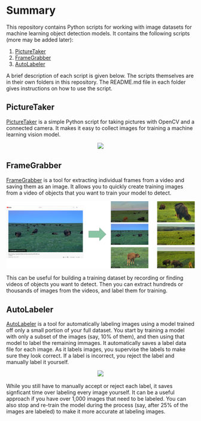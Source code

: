 # Summary
This repository contains Python scripts for working with image datasets for machine learning object detection models. It contains the following scripts (more may be added later):

1. [PictureTaker](#picturetaker)
1. [FrameGrabber](#framegrabber)
2. [AutoLabeler](#autolabeler)

A brief description of each script is given below. The scripts themselves are in their own folders in this repository. The README.md file in each folder gives instructions on how to use the script.

## PictureTaker
[PictureTaker](https://github.com/EdjeElectronics/Image-Dataset-Tools/tree/main/PictureTaker) is a simple Python script for taking pictures with OpenCV and a connected camera. It makes it easy to collect images for training a machine learning vision model.

<p align="center">
   <img width="500" src="docs/cat-picture-example">
</p>

## FrameGrabber
[FrameGrabber](https://github.com/EdjeElectronics/Image-Dataset-Tools/tree/main/FrameGrabber) is a tool for extracting individual frames from a video and saving them as an image. It allows you to quickly create training images from a video of objects that you want to train your model to detect.

<p align="center">
   <img src="docs/Bison-example.png">
</p>

This can be useful for building a training dataset by recording or finding videos of objects you want to detect. Then you can extract hundreds or thousands of images from the videos, and label them for training.

## AutoLabeler
[AutoLabeler](https://github.com/EdjeElectronics/Image-Dataset-Tools/tree/main/AutoLabeler) is a tool for automatically labeling images using a model trained off only a small portion of your full dataset. You start by training a model with only a subset of the images (say, 10% of them), and then using that model to label the remaining immages. It automatically saves a label data file for each image. As it labels images, you supervise the labels to make sure they look correct. If a label is incorrect, you reject the label and manually label it yourself. 

<p align="center">
   <img src="docs/Raccoon-boxes.gif">
</p>

While you still have to manually accept or reject each label, it saves signficant time over labeling every image yourself. It can be a useful approach if you have over 1,000 images that need to be labeled. You can also stop and re-train the model during the process (say, after 25% of the images are labeled) to make it more accurate at labeling images.
